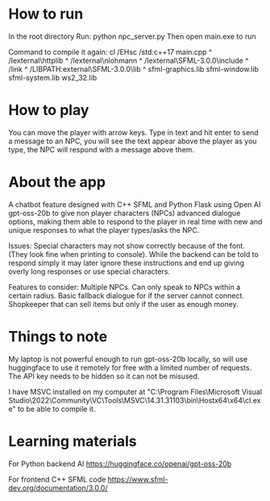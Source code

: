 # How to run

In the root directory
Run: python npc_server.py
Then open main.exe to run

Command to compile it again: 
cl /EHsc /std:c++17 main.cpp ^
  /Iexternal\httplib ^
  /Iexternal\nlohmann ^
  /Iexternal\SFML-3.0.0\include ^
  /link ^
  /LIBPATH:external\SFML-3.0.0\lib ^
  sfml-graphics.lib sfml-window.lib sfml-system.lib ws2_32.lib

# How to play
You can move the player with arrow keys.
Type in text and hit enter to send a message to an NPC, you will see the text appear above the player as you type, the NPC will respond with a message above them.

# About the app
A chatbot feature designed with C++ SFML and Python Flask using Open AI gpt-oss-20b to give non player characters (NPCs) advanced dialogue options, making them able to respond to the player in real time with new and unique responses to what the player types/asks the NPC.

Issues:
Special characters may not show correctly because of the font. (They look fine when printing to console).
While the backend can be told to respond simply it may later ignore these instructions and end up giving overly long responses or use special characters.

Features to consider:
Multiple NPCs.
Can only speak to NPCs within a certain radius.
Basic fallback dialogue for if the server cannot connect.
Shopkeeper that can sell items but only if the user as enough money.

# Things to note
My laptop is not powerful enough to run gpt-oss-20b locally, so will use huggingface to use it remotely for free with a limited number of requests. The API key needs to be hidden so it can not be misused.

I have MSVC installed on my computer at "C:\\Program Files\\Microsoft Visual Studio\\2022\\Community\\VC\\Tools\\MSVC\\14.31.31103\\bin\\Hostx64\\x64\\cl.exe"
to be able to compile it.

# Learning materials
For Python backend AI
https://huggingface.co/openai/gpt-oss-20b

For frontend C++ SFML code
https://www.sfml-dev.org/documentation/3.0.0/